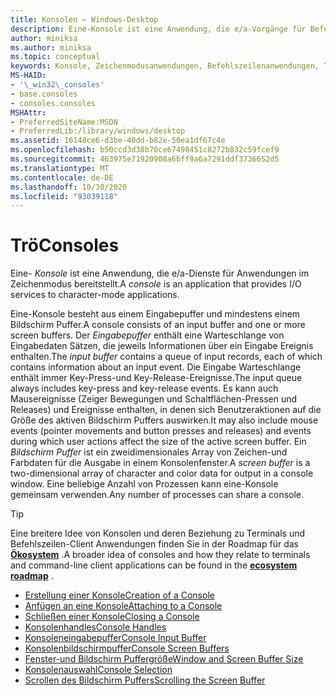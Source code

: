 ```yaml
---
title: Konsolen – Windows-Desktop
description: Eine-Konsole ist eine Anwendung, die e/a-Vorgänge für Befehlszeilen Anwendungen bereitstellt.
author: miniksa
ms.author: miniksa
ms.topic: conceptual
keywords: Konsole, Zeichenmodusanwendungen, Befehlszeilenanwendungen, Terminalanwendungen, Konsolen-API
MS-HAID:
- '\_win32\_consoles'
- base.consoles
- consoles.consoles
MSHAttr:
- PreferredSiteName:MSDN
- PreferredLib:/library/windows/desktop
ms.assetid: 16148ce6-d3be-40dd-b82e-50ea1df67c4e
ms.openlocfilehash: b50ccd3d38b70ce67498451c8272b832c59fcef9
ms.sourcegitcommit: 463975e71920908a6bff9a6a7291ddf3736652d5
ms.translationtype: MT
ms.contentlocale: de-DE
ms.lasthandoff: 10/30/2020
ms.locfileid: "93039118"
---
```

# <a name="consoles"></a><span data-ttu-id="713fd-104">Trö</span><span class="sxs-lookup"><span data-stu-id="713fd-104">Consoles</span></span>

<span data-ttu-id="713fd-105">Eine- *Konsole* ist eine Anwendung, die e/a-Dienste für Anwendungen im Zeichenmodus bereitstellt.</span><span class="sxs-lookup"><span data-stu-id="713fd-105">A *console* is an application that provides I/O services to character-mode applications.</span></span>

<span data-ttu-id="713fd-106">Eine-Konsole besteht aus einem Eingabepuffer und mindestens einem Bildschirm Puffer.</span><span class="sxs-lookup"><span data-stu-id="713fd-106">A console consists of an input buffer and one or more screen buffers.</span></span> <span data-ttu-id="713fd-107">Der *Eingabepuffer* enthält eine Warteschlange von Eingabedaten Sätzen, die jeweils Informationen über ein Eingabe Ereignis enthalten.</span><span class="sxs-lookup"><span data-stu-id="713fd-107">The *input buffer* contains a queue of input records, each of which contains information about an input event.</span></span> <span data-ttu-id="713fd-108">Die Eingabe Warteschlange enthält immer Key-Press-und Key-Release-Ereignisse.</span><span class="sxs-lookup"><span data-stu-id="713fd-108">The input queue always includes key-press and key-release events.</span></span> <span data-ttu-id="713fd-109">Es kann auch Mausereignisse (Zeiger Bewegungen und Schaltflächen-Pressen und Releases) und Ereignisse enthalten, in denen sich Benutzeraktionen auf die Größe des aktiven Bildschirm Puffers auswirken.</span><span class="sxs-lookup"><span data-stu-id="713fd-109">It may also include mouse events (pointer movements and button presses and releases) and events during which user actions affect the size of the active screen buffer.</span></span> <span data-ttu-id="713fd-110">Ein *Bildschirm Puffer* ist ein zweidimensionales Array von Zeichen-und Farbdaten für die Ausgabe in einem Konsolenfenster.</span><span class="sxs-lookup"><span data-stu-id="713fd-110">A *screen buffer* is a two-dimensional array of character and color data for output in a console window.</span></span> <span data-ttu-id="713fd-111">Eine beliebige Anzahl von Prozessen kann eine-Konsole gemeinsam verwenden.</span><span class="sxs-lookup"><span data-stu-id="713fd-111">Any number of processes can share a console.</span></span>

> [!TIP]
><span data-ttu-id="713fd-112">Eine breitere Idee von Konsolen und deren Beziehung zu Terminals und Befehlszeilen-Client Anwendungen finden Sie in der Roadmap für das **[Ökosystem](ecosystem-roadmap.md)** .</span><span class="sxs-lookup"><span data-stu-id="713fd-112">A broader idea of consoles and how they relate to terminals and command-line client applications can be found in the **[ecosystem roadmap](ecosystem-roadmap.md)** .</span></span>

- [<span data-ttu-id="713fd-113">Erstellung einer Konsole</span><span class="sxs-lookup"><span data-stu-id="713fd-113">Creation of a Console</span></span>](creation-of-a-console.md)
- [<span data-ttu-id="713fd-114">Anfügen an eine Konsole</span><span class="sxs-lookup"><span data-stu-id="713fd-114">Attaching to a Console</span></span>](attaching-to-a-console.md)
- [<span data-ttu-id="713fd-115">Schließen einer Konsole</span><span class="sxs-lookup"><span data-stu-id="713fd-115">Closing a Console</span></span>](closing-a-console.md)
- [<span data-ttu-id="713fd-116">Konsolenhandles</span><span class="sxs-lookup"><span data-stu-id="713fd-116">Console Handles</span></span>](console-handles.md)
- [<span data-ttu-id="713fd-117">Konsoleneingabepuffer</span><span class="sxs-lookup"><span data-stu-id="713fd-117">Console Input Buffer</span></span>](console-input-buffer.md)
- [<span data-ttu-id="713fd-118">Konsolenbildschirmpuffer</span><span class="sxs-lookup"><span data-stu-id="713fd-118">Console Screen Buffers</span></span>](console-screen-buffers.md)
- [<span data-ttu-id="713fd-119">Fenster-und Bildschirm Puffergröße</span><span class="sxs-lookup"><span data-stu-id="713fd-119">Window and Screen Buffer Size</span></span>](window-and-screen-buffer-size.md)
- [<span data-ttu-id="713fd-120">Konsolenauswahl</span><span class="sxs-lookup"><span data-stu-id="713fd-120">Console Selection</span></span>](console-selection.md)
- [<span data-ttu-id="713fd-121">Scrollen des Bildschirm Puffers</span><span class="sxs-lookup"><span data-stu-id="713fd-121">Scrolling the Screen Buffer</span></span>](scrolling-the-screen-buffer.md)
